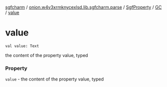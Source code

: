 [sgfcharm](../../../index.md) / [onion.w4v3xrmknycexlsd.lib.sgfcharm.parse](../../index.md) / [SgfProperty](../index.md) / [GC](index.md) / [value](./value.md)

# value

`val value: Text`

the content of the property value, typed

### Property

`value` - the content of the property value, typed